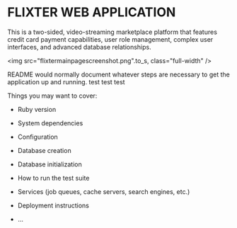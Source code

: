 # FLIXTER WEB APPLICATION

This is a two-sided, video-streaming marketplace platform that features credit card payment capabilities, user role management, complex user interfaces, and advanced database relationships.

<img src="flixtermainpagescreenshot.png".to_s, class="full-width" />

README would normally document whatever steps are necessary to get the
application up and running. test test test

Things you may want to cover:

* Ruby version

* System dependencies

* Configuration

* Database creation

* Database initialization

* How to run the test suite

* Services (job queues, cache servers, search engines, etc.)

* Deployment instructions

* ...
